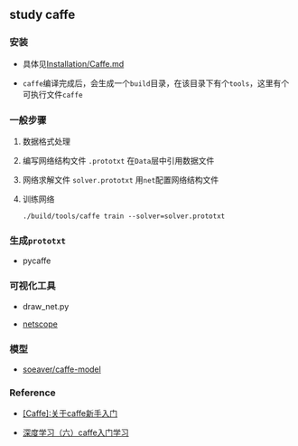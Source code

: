 ## study caffe

### 安装

* 具体见[Installation/Caffe.md](https://github.com/alisure-ml/Installation/blob/master/Caffe.md)

* `caffe`编译完成后，会生成一个`build`目录，在该目录下有个`tools`，这里有个可执行文件`caffe`


### 一般步骤

1. 数据格式处理

2. 编写网络结构文件 `.prototxt`
    在`Data`层中引用数据文件

3. 网络求解文件 `solver.prototxt`
    用`net`配置网络结构文件

4. 训练网络
    ```
    ./build/tools/caffe train --solver=solver.prototxt
    ```
    

### 生成`prototxt`

* pycaffe


### 可视化工具

* draw_net.py

* [netscope](http://ethereon.github.io/netscope/quickstart.html)


### 模型

* [soeaver/caffe-model](https://github.com/soeaver/caffe-model)


### Reference

* [[Caffe]:关于caffe新手入门](http://blog.csdn.net/cham_3/article/details/72141753)

* [深度学习（六）caffe入门学习](http://blog.csdn.net/hjimce/article/details/48933813)
